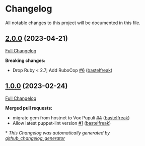 # Changelog

All notable changes to this project will be documented in this file.

## [2.0.0](https://github.com/voxpupuli/puppet-lint-param-types/tree/2.0.0) (2023-04-21)

[Full Changelog](https://github.com/voxpupuli/puppet-lint-param-types/compare/1.0.0...2.0.0)

**Breaking changes:**

- Drop Ruby \< 2.7; Add RuboCop [\#6](https://github.com/voxpupuli/puppet-lint-param-types/pull/6) ([bastelfreak](https://github.com/bastelfreak))

## [1.0.0](https://github.com/voxpupuli/puppet-lint-param-types/tree/1.0.0) (2023-02-24)

[Full Changelog](https://github.com/voxpupuli/puppet-lint-param-types/compare/63e03c9e4fed8aef59703f129e9fabdc3061e6d3...1.0.0)

**Merged pull requests:**

- migrate gem from hostnet to Vox Pupuli [\#4](https://github.com/voxpupuli/puppet-lint-param-types/pull/4) ([bastelfreak](https://github.com/bastelfreak))
- Allow latest puppet-lint version [\#1](https://github.com/voxpupuli/puppet-lint-param-types/pull/1) ([bastelfreak](https://github.com/bastelfreak))



\* *This Changelog was automatically generated by [github_changelog_generator](https://github.com/github-changelog-generator/github-changelog-generator)*
